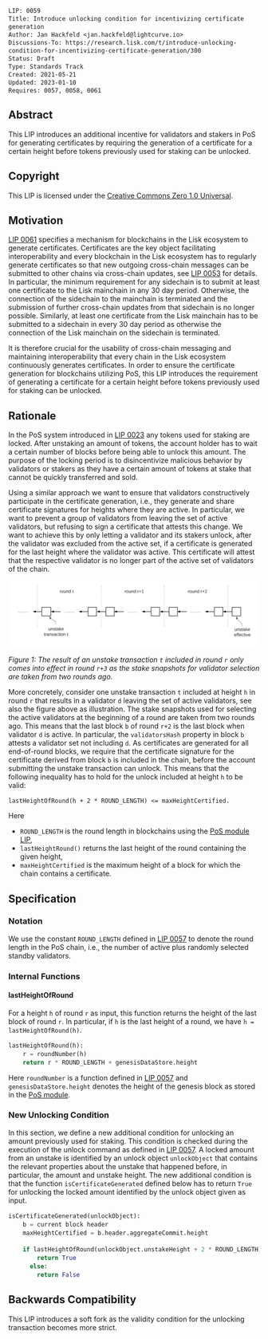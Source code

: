 ```
LIP: 0059
Title: Introduce unlocking condition for incentivizing certificate generation
Author: Jan Hackfeld <jan.hackfeld@lightcurve.io>
Discussions-To: https://research.lisk.com/t/introduce-unlocking-condition-for-incentivizing-certificate-generation/300
Status: Draft
Type: Standards Track
Created: 2021-05-21
Updated: 2023-01-10
Requires: 0057, 0058, 0061
```

## Abstract

This LIP introduces an additional incentive for validators and stakers in PoS for generating certificates by requiring the generation of a certificate for a certain height before tokens previously used for staking can be unlocked.

## Copyright

This LIP is licensed under the [Creative Commons Zero 1.0 Universal](https://creativecommons.org/publicdomain/zero/1.0/).

## Motivation

[LIP 0061][lip-0061] specifies a mechanism for blockchains in the Lisk ecosystem to generate certificates. Certificates are the key object facilitating interoperability and every blockchain in the Lisk ecosystem has to regularly generate certificates so that new outgoing cross-chain messages can be submitted to other chains via cross-chain updates, see [LIP 0053][lip-0053] for details. In particular, the minimum requirement for any sidechain is to submit at least one certificate to the Lisk mainchain in any 30 day period. Otherwise, the connection of the sidechain to the mainchain is terminated and the submission of further cross-chain updates from that sidechain is no longer possible. Similarly, at least one certificate from the Lisk mainchain has to be submitted to a sidechain in every 30 day period as otherwise the connection of the Lisk mainchain on the sidechain is terminated.

It is therefore crucial for the usability of cross-chain messaging and maintaining interoperability that every chain in the Lisk ecosystem continuously generates certificates. In order to ensure the certificate generation for blockchains utilizing PoS, this LIP introduces the requirement of generating a certificate for a certain height before tokens previously used for staking can be unlocked.

## Rationale

In the PoS system introduced in [LIP 0023](https://github.com/LiskHQ/lips/blob/main/proposals/lip-0023.md) any tokens used for staking are locked. After unstaking an amount of tokens, the account holder has to wait a certain number of blocks before being able to unlock this amount. The purpose of the locking period is to disincentivize malicious behavior by validators or stakers as they have a certain amount of tokens at stake that cannot be quickly transferred and sold.

Using a similar approach we want to ensure that validators constructively participate in the certificate generation, i.e., they generate and share certificate signatures for heights where they are active. In particular, we want to prevent a group of validators from leaving the set of active validators, but refusing to sign a certificate that attests this change. We want to achieve this by only letting a validator and its stakers unlock, after the validator was excluded from the active set, if a certificate is generated for the last height where the validator was active. This certificate will attest that the respective validator is no longer part of the active set of validators of the chain.

![Example of an unstake transaction](lip-0059/unstake_example.png)

*Figure 1: The result of an unstake transaction `t` included in round `r` only comes into effect in round `r+3` as the stake snapshots for validator selection are taken from two rounds ago.*

More concretely, consider one unstake transaction `t` included at height `h` in round `r` that results in a validator `d` leaving the set of active validators, see also the figure above as illustration. The stake snapshots used for selecting the active validators at the beginning of a round are taken from two rounds ago. This means that the last block `b` of round `r+2` is the last block when validator `d` is active. In particular, the `validatorsHash` property in block `b` attests a validator set not including `d`. As certificates are generated for all end-of-round blocks, we require that the certificate signature for the certificate derived from block `b` is included in the chain, before the account submitting the unstake transaction can unlock. This means that the following inequality has to hold for the unlock included at height `h` to be valid:

```
lastHeightOfRound(h + 2 * ROUND_LENGTH) <= maxHeightCertified.
```

Here
- `ROUND_LENGTH` is the round length in blockchains using the [PoS module LIP][lip-0057],
- `lastHeightRound()` returns the last height of the round containing the given height,
- `maxHeightCertified` is the maximum height of a block for which the chain contains a certificate.

## Specification

### Notation

We use the constant `ROUND_LENGTH` defined in [LIP 0057][lip-0057] to denote the round length in the PoS chain, i.e., the number of active plus randomly selected standby validators.

### Internal Functions

#### lastHeightOfRound

 For a height `h` of round `r` as input, this function returns the height of the last block of round `r`. In particular, if `h` is the last height of a round, we have `h = lastHeightOfRound(h)`.

```python
lastHeightOfRound(h):
    r = roundNumber(h)
    return r * ROUND_LENGTH + genesisDataStore.height
```

Here `roundNumber` is a function defined in [LIP 0057][lip-0057#roundnumber] and `genesisDataStore.height` denotes the height of the genesis block as stored in the [PoS module][lip-0057].

### New Unlocking Condition

In this section, we define a new additional condition for unlocking an amount previously used for staking. This condition is checked during the execution of the unlock command as defined in [LIP 0057][lip-0057]. A locked amount from an unstake is identified by an unlock object `unlockObject` that contains the relevant properties about the unstake that happened before, in particular, the amount and unstake height. The new additional condition is that the function `isCertificateGenerated` defined below has to return `True` for unlocking the locked amount identified by the unlock object given as input.

```python
isCertificateGenerated(unlockObject):
    b = current block header
    maxHeightCertified = b.header.aggregateCommit.height

    if lastHeightOfRound(unlockObject.unstakeHeight + 2 * ROUND_LENGTH) <= maxHeightCertified:
        return True
      else:
        return False
```

## Backwards Compatibility

This LIP introduces a soft fork as the validity condition for the unlocking transaction becomes more strict.

[lip-0053]: https://github.com/LiskHQ/lips/blob/main/proposals/lip-0053.md
[lip-0057]: https://github.com/LiskHQ/lips/blob/main/proposals/lip-0057.md
[lip-0057#roundnumber]: https://github.com/LiskHQ/lips/blob/main/proposals/lip-0057.md#roundnumber
[lip-0058]: https://github.com/LiskHQ/lips/blob/main/proposals/lip-0058.md
[lip-0061]: https://github.com/LiskHQ/lips/blob/main/proposals/lip-0061.md
